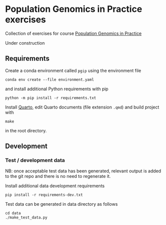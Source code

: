 # Population Genomics in Practice exercises

Collection of exercises for course [Population Genomics in
Practice](https://uppsala.instructure.com/courses/52168)

Under construction

## Requirements

Create a conda environment called `pgip` using the environment file

    conda env create --file environment.yaml

and install additional Python requirements with pip

    python -m pip install -r requirements.txt

Install [Quarto](https://quarto.org/), edit Quarto documents (file
extension `.qmd`) and build project with

    make

in the root directory.

## Development

### Test / development data

NB: once acceptable test data has been generated, relevant output is
added to the git repo and there is no need to regenerate it.

Install additional data development requirements

    pip install -r requirements-dev.txt

Test data can be generated in data directory as follows

    cd data
    ./make_test_data.py
